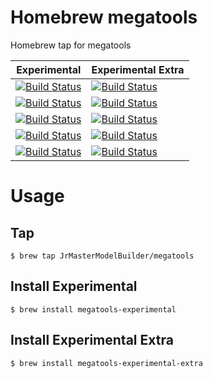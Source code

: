 # Homebrew megatools

Homebrew tap for megatools

| Experimental                                                                                                                                                                                                                                                                 | Experimental Extra                                                                                                                                                                                                                                                                           |
|------------------------------------------------------------------------------------------------------------------------------------------------------------------------------------------------------------------------------------------------------------------------------|----------------------------------------------------------------------------------------------------------------------------------------------------------------------------------------------------------------------------------------------------------------------------------------------|
| [![Build Status](https://github.com/JrMasterModelBuilder/homebrew-megatools/workflows/Experimental%20macOS%2012/badge.svg?branch=main)](https://github.com/JrMasterModelBuilder/homebrew-megatools/actions?query=workflow%3AExperimental%20macOS%2012+branch%3Amain)         | [![Build Status](https://github.com/JrMasterModelBuilder/homebrew-megatools/workflows/Experimental%20Extra%20macOS%2012/badge.svg?branch=main)](https://github.com/JrMasterModelBuilder/homebrew-megatools/actions?query=workflow%3AExperimental%20Extra%20macOS%2012+branch%3Amain)         |
| [![Build Status](https://github.com/JrMasterModelBuilder/homebrew-megatools/workflows/Experimental%20macOS%2011/badge.svg?branch=main)](https://github.com/JrMasterModelBuilder/homebrew-megatools/actions?query=workflow%3AExperimental%20macOS%2011+branch%3Amain)         | [![Build Status](https://github.com/JrMasterModelBuilder/homebrew-megatools/workflows/Experimental%20Extra%20macOS%2011/badge.svg?branch=main)](https://github.com/JrMasterModelBuilder/homebrew-megatools/actions?query=workflow%3AExperimental%20Extra%20macOS%2011+branch%3Amain)         |
| [![Build Status](https://github.com/JrMasterModelBuilder/homebrew-megatools/workflows/Experimental%20macOS%2010.15/badge.svg?branch=main)](https://github.com/JrMasterModelBuilder/homebrew-megatools/actions?query=workflow%3AExperimental%20macOS%2010.15+branch%3Amain)   | [![Build Status](https://github.com/JrMasterModelBuilder/homebrew-megatools/workflows/Experimental%20Extra%20macOS%2010.15/badge.svg?branch=main)](https://github.com/JrMasterModelBuilder/homebrew-megatools/actions?query=workflow%3AExperimental%20Extra%20macOS%2010.15+branch%3Amain)   |
| [![Build Status](https://github.com/JrMasterModelBuilder/homebrew-megatools/workflows/Experimental%20Ubuntu%2020.04/badge.svg?branch=main)](https://github.com/JrMasterModelBuilder/homebrew-megatools/actions?query=workflow%3AExperimental%20Ubuntu%2020.04+branch%3Amain) | [![Build Status](https://github.com/JrMasterModelBuilder/homebrew-megatools/workflows/Experimental%20Extra%20Ubuntu%2020.04/badge.svg?branch=main)](https://github.com/JrMasterModelBuilder/homebrew-megatools/actions?query=workflow%3AExperimental%20Extra%20Ubuntu%2020.04+branch%3Amain) |
| [![Build Status](https://github.com/JrMasterModelBuilder/homebrew-megatools/workflows/Experimental%20Ubuntu%2018.04/badge.svg?branch=main)](https://github.com/JrMasterModelBuilder/homebrew-megatools/actions?query=workflow%3AExperimental%20Ubuntu%2018.04+branch%3Amain) | [![Build Status](https://github.com/JrMasterModelBuilder/homebrew-megatools/workflows/Experimental%20Extra%20Ubuntu%2018.04/badge.svg?branch=main)](https://github.com/JrMasterModelBuilder/homebrew-megatools/actions?query=workflow%3AExperimental%20Extra%20Ubuntu%2018.04+branch%3Amain) |


# Usage

## Tap

```
$ brew tap JrMasterModelBuilder/megatools
```

## Install Experimental

```
$ brew install megatools-experimental
```

## Install Experimental Extra

```
$ brew install megatools-experimental-extra
```
